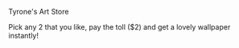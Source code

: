 Tyrone's Art Store

Pick any 2 that you like, pay the toll ($2) and get a lovely wallpaper instantly!
